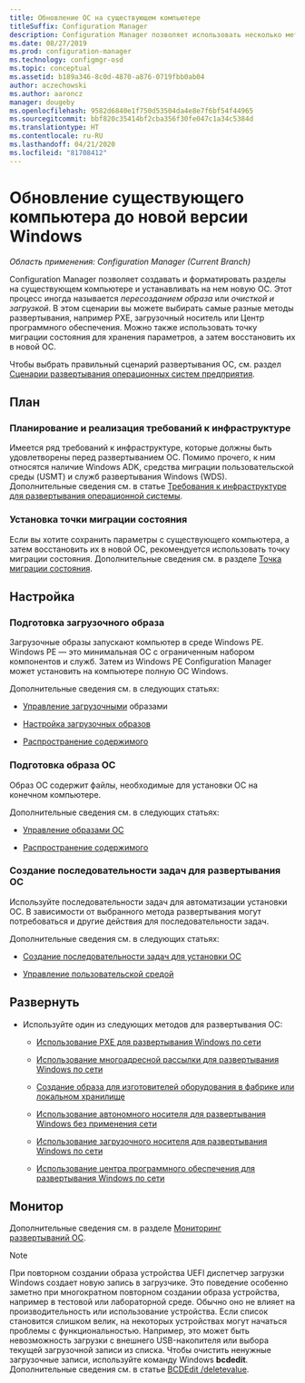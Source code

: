 ```yaml
---
title: Обновление ОС на существующем компьютере
titleSuffix: Configuration Manager
description: Configuration Manager позволяет использовать несколько методов для создания и форматирования разделов на существующем компьютере и установки на нем новой ОС.
ms.date: 08/27/2019
ms.prod: configuration-manager
ms.technology: configmgr-osd
ms.topic: conceptual
ms.assetid: b189a346-8c0d-4870-a876-0719fbb0ab04
author: aczechowski
ms.author: aaroncz
manager: dougeby
ms.openlocfilehash: 9582d6840e1f750d53504da4e8e7f6bf54f44965
ms.sourcegitcommit: bbf820c35414bf2cba356f30fe047c1a34c5384d
ms.translationtype: HT
ms.contentlocale: ru-RU
ms.lasthandoff: 04/21/2020
ms.locfileid: "81708412"
---
```

# <a name="refresh-an-existing-computer-with-a-new-version-of-windows"></a>Обновление существующего компьютера до новой версии Windows

*Область применения: Configuration Manager (Current Branch)*

Configuration Manager позволяет создавать и форматировать разделы на существующем компьютере и устанавливать на нем новую ОС. Этот процесс иногда называется *пересозданием образа* или *очисткой и загрузкой*. В этом сценарии вы можете выбирать самые разные методы развертывания, например PXE, загрузочный носитель или Центр программного обеспечения. Можно также использовать точку миграции состояния для хранения параметров, а затем восстановить их в новой ОС.

Чтобы выбрать правильный сценарий развертывания ОС, см. раздел [Сценарии развертывания операционных систем предприятия](scenarios-to-deploy-enterprise-operating-systems.md).  

## <a name="plan"></a><a name="BKMK_Plan"></a> План  

### <a name="plan-for-and-implement-infrastructure-requirements"></a>Планирование и реализация требований к инфраструктуре

Имеется ряд требований к инфраструктуре, которые должны быть удовлетворены перед развертыванием ОС. Помимо прочего, к ним относятся наличие Windows ADK, средства миграции пользовательской среды (USMT) и служб развертывания Windows (WDS). Дополнительные сведения см. в статье [Требования к инфраструктуре для развертывания операционной системы](../plan-design/infrastructure-requirements-for-operating-system-deployment.md).  

### <a name="install-a-state-migration-point"></a>Установка точки миграции состояния

Если вы хотите сохранить параметры с существующего компьютера, а затем восстановить их в новой ОС, рекомендуется использовать точку миграции состояния. Дополнительные сведения см. в разделе [Точка миграции состояния](../get-started/prepare-site-system-roles-for-operating-system-deployments.md#BKMK_StateMigrationPoints).  

## <a name="configure"></a><a name="BKMK_Configure"></a> Настройка  

### <a name="prepare-a-boot-image"></a>Подготовка загрузочного образа

Загрузочные образы запускают компьютер в среде Windows PE. Windows PE — это минимальная ОС с ограниченным набором компонентов и служб. Затем из Windows PE Configuration Manager может установить на компьютере полную ОС Windows.

Дополнительные сведения см. в следующих статьях:

- [Управление загрузочными](../get-started/manage-boot-images.md) образами

- [Настройка загрузочных образов](../get-started/customize-boot-images.md)

- [Распространение содержимого](../../core/servers/deploy/configure/deploy-and-manage-content.md#bkmk_distribute)

### <a name="prepare-an-os-image"></a>Подготовка образа ОС

Образ ОС содержит файлы, необходимые для установки ОС на конечном компьютере.

Дополнительные сведения см. в следующих статьях:

- [Управление образами ОС](../get-started/manage-operating-system-images.md)

- [Распространение содержимого](../../core/servers/deploy/configure/deploy-and-manage-content.md#bkmk_distribute)

### <a name="create-a-task-sequence-to-deploy-an-os"></a>Создание последовательности задач для развертывания ОС

Используйте последовательности задач для автоматизации установки ОС. В зависимости от выбранного метода развертывания могут потребоваться и другие действия для последовательности задач.

Дополнительные сведения см. в следующих статьях:

- [Создание последовательности задач для установки ОС](create-a-task-sequence-to-install-an-operating-system.md)

- [Управление пользовательской средой](../get-started/manage-user-state.md)

## <a name="deploy"></a><a name="BKMK_Deploy"></a> Развернуть

- Используйте один из следующих методов для развертывания ОС:  

  - [Использование PXE для развертывания Windows по сети](use-pxe-to-deploy-windows-over-the-network.md)  

  - [Использование многоадресной рассылки для развертывания Windows по сети](use-multicast-to-deploy-windows-over-the-network.md)  

  - [Создание образа для изготовителей оборудования в фабрике или локальном хранилище](create-an-image-for-an-oem-in-factory-or-a-local-depot.md)  

  - [Использование автономного носителя для развертывания Windows без применения сети](use-stand-alone-media-to-deploy-windows-without-using-the-network.md)  

  - [Использование загрузочного носителя для развертывания Windows по сети](use-bootable-media-to-deploy-windows-over-the-network.md)  

  - [Использование центра программного обеспечения для развертывания Windows по сети](use-software-center-to-deploy-windows-over-the-network.md)  

## <a name="monitor"></a>Монитор  

Дополнительные сведения см. в разделе [Мониторинг развертываний ОС](monitor-operating-system-deployments.md).  

> [!Note]
> При повторном создании образа устройства UEFI диспетчер загрузки Windows создает новую запись в загрузчике. Это поведение особенно заметно при многократном повторном создании образа устройства, например в тестовой или лабораторной среде. Обычно оно не влияет на производительность или использование устройства. Если список становится слишком велик, на некоторых устройствах могут начаться проблемы с функциональностью. Например, это может быть невозможность загрузки с внешнего USB-накопителя или выбора текущей загрузочной записи из списка. Чтобы очистить ненужные загрузочные записи, используйте команду Windows **bcdedit**. Дополнительные сведения см. в статье [BCDEdit /deletevalue](https://docs.microsoft.com/windows-hardware/drivers/devtest/bcdedit--deletevalue).<!-- 2841926 -->
